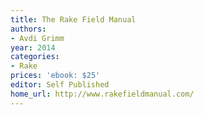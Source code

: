 ```yaml
---
title: The Rake Field Manual
authors:
- Avdi Grimm
year: 2014
categories:
- Rake
prices: 'ebook: $25'
editor: Self Published
home_url: http://www.rakefieldmanual.com/
---
```

